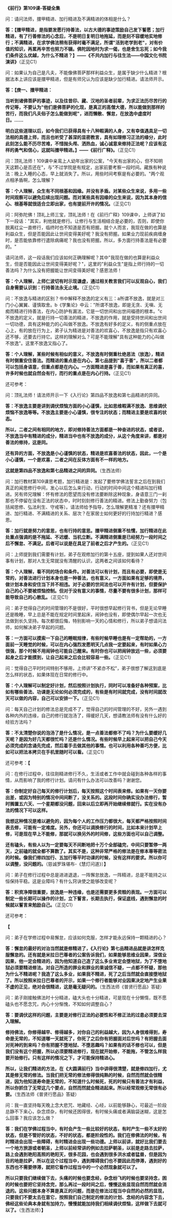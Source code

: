 **《前行》第109课-答疑全集**

问：请问法师，擐甲精进、加行精进及不满精进的体相是什么？

**答：【擐甲精进，是指要发愿行持善法，以古大德的事迹策励自己发下誓愿；加行精进，有了行善修法的心念后，不是明日复明日地拖延，而是刻不容缓地实地修行；不满精进，在求学佛法稍有获得时毫不满足，所谓"活到老学到老"，对有价值的知识，再累再辛苦也努力不辍。佛陀因地时为求一偈，也是舍生忘死；如今我们条件这么优越，为什么不精进？】——《不共内加行与往生法——中国文化书院演讲》**（正见C1）

问：如果认为自己是凡夫，不能像佛菩萨那样利益众生，是属于缺少什么精进？根据法本上讲应该是擐甲精进，但是有师兄认为应该是缺少加行精进。请法师开示。

**答：【庚一、擐甲精进：**

**当听到诸佛菩萨的事迹，以及往昔印、藏、汉地的圣者前辈，为求正法历尽苦行的传记等，不要认为"他们是佛菩萨的化现，是真正的高僧大德，所以能做到那样的苦行，而我们凡夫俗子怎么能做到呢"，进而懒散、懈怠，在放逸中虚度时日。......**

**明白这些道理以后，如今我们已获得具有十八种暇满的人身，又有幸值遇具足一切法相的具德上师，而且也听受了甚深的显密教言，具有如理修习正法的缘分，此时此刻怎么能不历尽苦难，不惜抛头颅、洒热血，诚心诚意来修持正法呢？应该有这样的勇气和信心，这就叫擐甲精进。】——《前行广释》。**（正见C1）

问：顶礼法师！109课中亲鸾上人幼年出家的公案，"今天有出家的心，但不知明天这颗心是否还在"，与"不过学院是有规定，出家前要考察一段时间。藏族有种说法：晚上入睡的心态，早上就消失了。所以，用些时间考察是有必要的。"两个观点相矛盾啊，怎么理解？

**答：个人理解，众生有不同根基和因缘。并没有矛盾。对某些众生来说，多用一些时间观察可以避免后续出现问题。而对某些具有因缘的众生来说，因为其本身的信心、根基等就很适合立即出家，也有提前开许的情况。**（正见C1）

问：阿弥陀佛！顶礼上师三宝，顶礼法师！在《前行广释》109课中，上师讲了如下一段话："其实，利他就是修行。让修行与生活相结合是必要的，否则，即使你脱离红尘一直修行，临终时也不知道是否有把握。就个人而言，我现在做的也算是利益众生，但是否能因此让世间变得美好呢？我没有把握。如果业力现前疾病缠身时，是否能依靠修行遣除病痛呢？我也没有把握。所以，多方面行持善法是有必要的。"

请问法师，这一段话我们应该如何正确理解呢？其中"我现在做的也算是利益众生，但是否能因此让世间变得美好呢？"，这里的"利益众生"是指上师行持的一切善法吗？为什么没有把握能让世间变得美好呢？感恩法师！

**答：个人理解，上师仁波切有时示现谦虚，通过相关教言我们可以反观自心，我们自身需要认识到：行持善法永无止境。**（正见C1）

问：不放逸与精进的区别？书中解释不放逸的定义有三：a所谓不放逸，就是对三门小心翼翼、谨慎取舍。b《学集论》中云："所谓不放逸，即是无贪、无嗔、无痴而精进行持善法，在内心防护有漏法，它是一切世间和出世间福德的根本。"c不放逸的定义，就是行持一切善法的精进，不放逸的作用，就是受持世间和出世间一切功德，具有这种能力的心叫做不放逸。不放逸有好多的定义，有的侧重点放在心上，有的放在行为上，弟子认为精进是对善法的欢喜心，不放逸是指只有欢喜心还不够，还要去行持它。这样的理解对么？可是不能理解"具有这种能力的心叫做不放逸"。这里不放逸又指心了。

**答：个人理解，某些时候有相似的意义，不放逸有时侧重杜绝恶法（放逸），精进有时侧重安住善法。而精进的重点是在内心，第七品提到"喜于善"，所以二者都可以包括身语意，但重点都是在内心。一方面精进是喜于善，而如果有真正的喜，许多时候也就自然会有行，而行的重点是在内心行持。**（正见C1）

还可参考：

问：顶礼法师！请法师开示一下《入行论》第四品不放逸和第七品精进的异同。

**答：不放逸主要是讲到调伏烦恼方面的小心谨慎，比如思维暇满不放逸、思维调伏烦恼不放逸等等。不放逸主要是小心谨慎，很专注的状态；而精进主要是欢喜的状态。**

**所以，二者之间有相同的地方，即对修持善法方面都是一种奋进的状态，或者说，不放逸当中有精进的成分，精进当中也有不放逸的成分，从这个角度来讲，都是对善法的修持，这是同。**

**还有异的方面，不放逸是小心谨慎的状态，精进是欢喜善法的状态，因此，一个是小心谨慎，一个是欢喜，二者之间在反体方面有不一样的地方。**

**这就是第四品不放逸和第七品精进之间的异同。**（生西法师）

问：加行教材第109课思考题，加行精进是：发起了要修学佛法誓言之后在到我们真正的闻思修行中间，发心以后怎么来行动，行动的时间中间这个精进叫加行精进。另有师兄理解：怀有修法的愿望而没有修法要断除这种现象，身语意三门一刹那也不停留在没有正法的状态中，时时刻刻修行善法的精进。修法上勤奋努力（包括闻思修、弘法利生、守戒等）。请法师给予指导，怎么理解更精准？还有擐甲精进、加行精进、不满精进的关系、层次？在家居士如何更好的行持加行精进？感恩。

**答：加行就是努力的意思，也有行持的意思。擐甲精进侧重不怯懦，加行精进在此处重点强调的是不拖延、不迟缓、当机立断。不满精进侧重是已经努力一段时间之后不懈怠、不满足。后者可以说是在具足了前者之后才产生的。**（正见C1）

问：上师提到我们需要有计划，弟子在观修加行的第十五座，提到如果人还对世间事有计划，那对人生无常就没有清醒的认识，这两者之间该如何看待？

**答：个人理解，看不同的场合和条件。对善法可以有计划，而且有必要，即使是无常的，对善法进行计划本身也是一种善法，也有意义，一方面如果有足够的境界，做计划本身和安住当下并不相违。对于必要的世间法也可以开许有计划，但要保护自己的心不要被烦恼控制。但对于没有意义的事情，尽量不要有很多计划，那样可能导致自己的心散乱。**（正见C1）

问：弟子觉得自己的时间管理的不是很好，平时很想早起修行背书，但是无论早睡还是晚睡，早上总是不能在规定时间里起床，闹钟也没有，即使偶尔早起一次也无法做到长久坚持。每次都很后悔，特别影响一天的心情和修行，所以弟子想请问法师，如何解决弟子早起的问题。

**答：一方面可以摸索一下自己的睡眠规律，有些时候早睡也是有一定帮助的，一方面前一天睡觉的时候，可以在内心强烈发愿明天几点我一定要起来，有时如果心力很强，那个时候不用闹钟也可能自己醒来。有时你也可以把闹钟放远一些，必须要起身之后才能摸到，让自己起来之后会比较容易一些。**（正见C1）

问：觉得自己平时时间特别不够用，上师讲"不紧亦不松"，弟子很想了解这到底是怎么样的状态，如果体现在日常的修行中。

**答：个人理解可以制定好计划，然后按照计划执行，同时可以准备好各种预案，比如有哪些善法、功课是无论如何必须完成的，有些是有时间就完成，没有时间就改天可以做的内容，自己可以安排一下。**（正见C1）

问：每天自己计划的修法总是完成不了，觉得自己的时间管理的不好，另外一遇到各种内外的违缘，自己的修行就泡汤了，得缓好几天，想请教法师有没有什么好的经验方法吗？

**答：不太清楚你说的泡汤了是什么情况，是一点善法都修不了吗？为什么要缓好几天呢？是因为好几天都很忙吗？还是什么情况。有些时候早上起来可以把自己今天必须完成的念诵先完成，然后着手去做其他的事情。也可以利用各种善巧方便，比如可以把法本拷贝在手机里随时可以看。**（正见C1）

还可参考：**【**

问：在修行过程中，往往刚精进修行不久，生活或者工作中就会碰到各种各样的事情，从而影响了我的修行计划。请问有什么办法可以改善吗？谢谢您。

**答：你制定好自己每天的修行计划后，每天按照这个时间表来修。如果有一天你要出差，或因为特别的情况中间间断了，没关系的。这段时间你确实没办法修行，暂时搁置五六天、一个星期都没问题，回来以后立即再开始继续修就行。实在没有办法的情况下可以这样。**

**我想这种情况是难以避免的，因为每个人的工作压力都很大，每天都严格按照时间表去修，可能有一定难度。另外，你还可以调换修行的时间，比如本来计划早上修，可是现在早上不能修，那就可以换另外的时间修，这些方面也可以自己调整。**

**还有磕头，有些人以为一定要每天不间断地把十万个全部磕完，中间只要暂停一两天，之前磕的就全都不算数了。其实不是，这种非常严格的修法是在修本尊等密法的时候。像我们修四加行、五加行等平时功课的时候，没有这样的要求。所以你可以调整，没问题的。**（慈诚罗珠堪布-《慧灯问道》）**】**

问：弟子在修行过程中总是进进退退，一阵懈怠放逸，一阵精进，总是不能持之以恒保持平稳。这是业障吗？有什么窍诀使之能够改变呢？

**答：积资净障很重要，放逸是一种违缘，也是还需要更多资粮的表现。一方面可以制定一些长期可以操作的计划，立下誓言，长期去执行，保证底线，遇到懈怠的时候就以誓言来勉励自己。**（正见C1）

还可参考：

**【**

问：弟子在学修过程中易懈怠，应该如何克服，怎样才能永远保持一颗精进的心？

**答：懈怠的最好的对治当然就是修精进了，《入行论》第七品精进品就是讲怎样克服懈怠的。还有就是米拉日巴尊者的公案告诉我们，如果能够思维业因果，深信业因果，他一定会精进的，因为他知道自己造了这么多业肯定会堕地狱，为了不堕地狱必须要精进修法。对自己所造的罪业和罪业的果诚信不疑，一点都不怀疑，那他为什么不精进呢？我造了这么多业，如果我不精进，死了之后当然就会直接堕地狱了。所以按照米拉日巴尊者的开示，如果一个修行者能够对业因果决定地产生业果不虚的正见，绝对会很精进，这是毫无疑问的。**（生西法师《普贤行愿品》答疑）

问：弟子刚接触佛法时十分精进，磕大头也十分精进，可是现在十分懒惰，既不愿磕头也不愿念咒，内心十分惭愧，不知如何调整自心？

**答：要调伏这样的问题，主要是对修行正法的必要性和不修正法的过患必须要去深入理解。**

**修持佛法，你修得越早、修得越多，对你自己的利益越大，因为人身很难得到，寿命是无常的，不知道哪一天就死了，你死了之后你有把握面对后世吗？有把握去面对死神的到来吗？你有把握不堕地狱、不堕恶趣吗？如果有的话不修也可以，但是我们没有这个把握，所以必须要精进修行，现在就开始修，不能拖，不管怎么样我要开始修行。只有这样的情况之下，才可能保持精进心。**

**所以，让我们精进的方法，在《大圆满前行》当中讲得很清楚，就是修四加行，尤其是修无常的修法。当我们把无常的修法修得很纯熟的时候，自然而然就会很精进，因为他知道寿命是无常的，不知道什么时候死，死的时候只有善法才有利益，所以你抓住了无常这几个要点，自然而然就会精进起来。所以经常观修无常很有必要。**（生西法师《普贤行愿品》答疑）

问：我一直坚持每天晚上念大悲咒、地藏经、心经，以前能够静心，可最近一阶段总静不下来心，杂念烦杂，有时候还困得很，有时候头痛或者满脑袋迷糊，这是怎么回事？我应该怎么做？

**答：我们在学佛过程当中，有时会产生一些比较好的状态，有时产生一些不太好的状态，但是不管好的状态，不好的状态，都是阶段性的。我们在修佛法的时候，有时精进会出现一些障碍，有时精进会出现一些功德。上师以前讲，就好比我们要去一个地方旅游或者朝圣，上师以前经常讲的例如去拉萨朝圣，以前是走路去拉萨，路上会遇到艳阳高照的艳阳天，很多花园，也会遇到很多洪水或者猛兽，但是因为目的地是拉萨，所以在这个过程当中，遇到障碍我们也不要因此而停滞，遇到好的东西也不需要停滞，就把它看作过程当中的一个必然现象就可以了。**

**所以只要我们继续做下去，头痛的时候也要念经，杂念纷飞的时候也要坚持念，困的时候也要把它坚持念完，那么再过一段时间之后，慢慢这些显现自然而然就会消退的。这些问题本身不算是真正的问题，而是在修法过程当中自然的必然的显现，只要我们不要太去在意它，按照我们自己制定的修法的计划、念经的内容念下去，佛经这些论典本身就有加持力，慢慢就能加持我们相续调伏烦恼，这样做下去就可以了。**（生西法师）**】**
